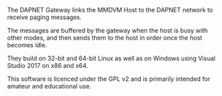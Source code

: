 The DAPNET Gateway links the MMDVM Host to the DAPNET network to receive paging messages.

The messages are buffered by the gateway when the host is busy with other modes, and then sends them to the host in order once the host becomes idle.

They build on 32-bit and 64-bit Linux as well as on Windows using Visual Studio 2017 on x86 and x64.

This software is licenced under the GPL v2 and is primarily intended for amateur and educational use.
